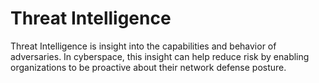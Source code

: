 # Threat Intelligence

Threat Intelligence is insight into the capabilities and behavior of adversaries. In cyberspace, this insight can help reduce risk by enabling organizations to be proactive about their network defense posture. 

